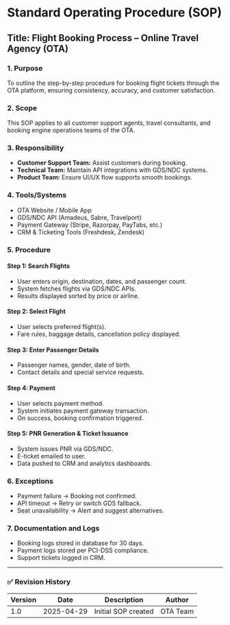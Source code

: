 # Standard Operating Procedure (SOP)

## Title: Flight Booking Process – Online Travel Agency (OTA)

### 1. Purpose
To outline the step-by-step procedure for booking flight tickets through the OTA platform, ensuring consistency, accuracy, and customer satisfaction.

### 2. Scope
This SOP applies to all customer support agents, travel consultants, and booking engine operations teams of the OTA.

### 3. Responsibility
- **Customer Support Team:** Assist customers during booking.
- **Technical Team:** Maintain API integrations with GDS/NDC systems.
- **Product Team:** Ensure UI/UX flow supports smooth bookings.

### 4. Tools/Systems
- OTA Website / Mobile App
- GDS/NDC API (Amadeus, Sabre, Travelport)
- Payment Gateway (Stripe, Razorpay, PayTabs, etc.)
- CRM & Ticketing Tools (Freshdesk, Zendesk)

### 5. Procedure

#### Step 1: Search Flights
- User enters origin, destination, dates, and passenger count.
- System fetches flights via GDS/NDC APIs.
- Results displayed sorted by price or airline.

#### Step 2: Select Flight
- User selects preferred flight(s).
- Fare rules, baggage details, cancellation policy displayed.

#### Step 3: Enter Passenger Details
- Passenger names, gender, date of birth.
- Contact details and special service requests.

#### Step 4: Payment
- User selects payment method.
- System initiates payment gateway transaction.
- On success, booking confirmation triggered.

#### Step 5: PNR Generation & Ticket Issuance
- System issues PNR via GDS/NDC.
- E-ticket emailed to user.
- Data pushed to CRM and analytics dashboards.

### 6. Exceptions
- Payment failure → Booking not confirmed.
- API timeout → Retry or switch GDS fallback.
- Seat unavailability → Alert and suggest alternatives.

### 7. Documentation and Logs
- Booking logs stored in database for 30 days.
- Payment logs stored per PCI-DSS compliance.
- Support tickets logged in CRM.

---

### ✅ Revision History

| Version | Date       | Description         | Author         |
|---------|------------|---------------------|----------------|
| 1.0     | 2025-04-29 | Initial SOP created | OTA Team       |

